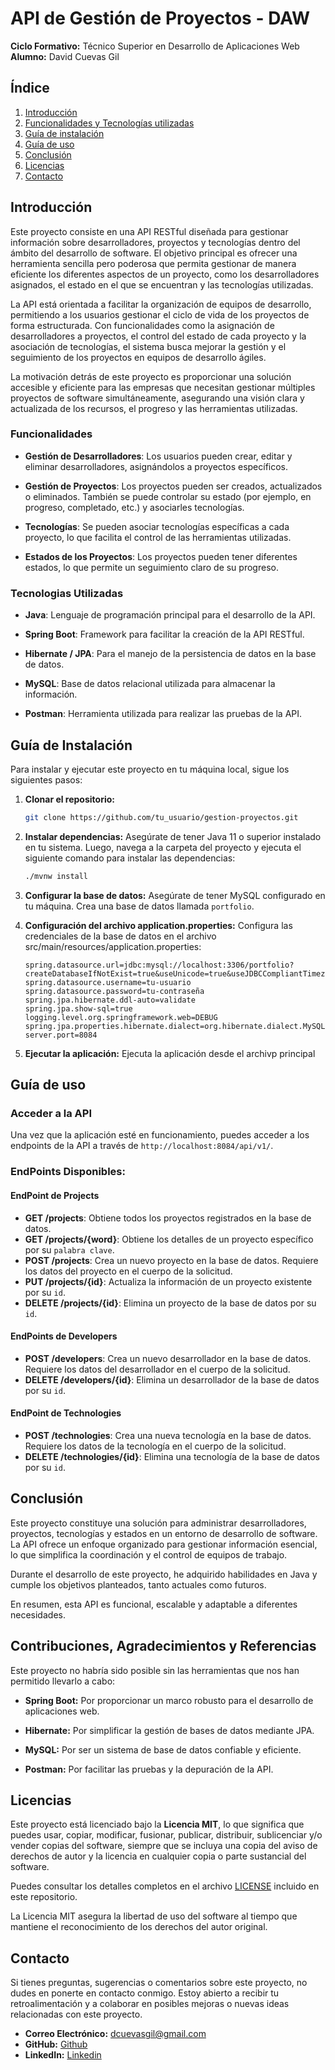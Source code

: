 # API de Gestión de Proyectos - DAW

**Ciclo Formativo:** Técnico Superior en Desarrollo de Aplicaciones Web\
**Alumno:** David Cuevas Gil


## Índice
1. [Introducción](#introducción)
2. [Funcionalidades y Tecnologías utilizadas](#funcionalidades-y-tecnologías-utilizadas)
3. [Guía de instalación](#guía-de-instalación)
4. [Guía de uso](#guía-de-uso)
5. [Conclusión](#conclusión)
6. [Licencias](#licencias)
7. [Contacto](#contacto)

## Introducción
Este proyecto consiste en una API RESTful diseñada para gestionar información sobre desarrolladores, proyectos y tecnologías dentro del ámbito del desarrollo de software. El objetivo principal es ofrecer una herramienta sencilla pero poderosa que permita gestionar de manera eficiente los diferentes aspectos de un proyecto, como los desarrolladores asignados, el estado en el que se encuentran y las tecnologías utilizadas.

La API está orientada a facilitar la organización de equipos de desarrollo, permitiendo a los usuarios gestionar el ciclo de vida de los proyectos de forma estructurada. Con funcionalidades como la asignación de desarrolladores a proyectos, el control del estado de cada proyecto y la asociación de tecnologías, el sistema busca mejorar la gestión y el seguimiento de los proyectos en equipos de desarrollo ágiles.


La motivación detrás de este proyecto es proporcionar una solución accesible y eficiente para las empresas que necesitan gestionar múltiples proyectos de software simultáneamente, asegurando una visión clara y actualizada de los recursos, el progreso y las herramientas utilizadas.

### Funcionalidades

- **Gestión de Desarrolladores**: Los usuarios pueden crear, editar y eliminar desarrolladores, asignándolos a proyectos específicos.

- **Gestión de Proyectos**: Los proyectos pueden ser creados, actualizados o eliminados. También se puede controlar su estado (por ejemplo, en progreso, completado, etc.) y asociarles tecnologías.

- **Tecnologías**: Se pueden asociar tecnologías específicas a cada proyecto, lo que facilita el control de las herramientas utilizadas.

- **Estados de los Proyectos**: Los proyectos pueden tener diferentes estados, lo que permite un seguimiento claro de su progreso.

### Tecnologias Utilizadas

- **Java**: Lenguaje de programación principal para el desarrollo de la API.

- **Spring Boot**: Framework para facilitar la creación de la API RESTful.

- **Hibernate / JPA**: Para el manejo de la persistencia de datos en la base de datos.

- **MySQL**: Base de datos relacional utilizada para almacenar la información.

- **Postman**: Herramienta utilizada para realizar las pruebas de la API.

## Guía de Instalación

Para instalar y ejecutar este proyecto en tu máquina local, sigue los siguientes pasos:

<!-- TODO: Poner mi repositorio de github cuando lo cree -->
1. **Clonar el repositorio:**
   ```bash
   git clone https://github.com/tu_usuario/gestion-proyectos.git

2. **Instalar dependencias:** Asegúrate de tener Java 11 o superior instalado en tu sistema. Luego, navega a la carpeta del proyecto y ejecuta el siguiente comando para instalar las dependencias:
    ```bash
    ./mvnw install

3. **Configurar la base de datos:** Asegúrate de tener MySQL configurado en tu máquina. Crea una base de datos llamada `portfolio`.

4. **Configuración del archivo application.properties:** Configura las credenciales de la base de datos en el archivo src/main/resources/application.properties:

    ```
    spring.datasource.url=jdbc:mysql://localhost:3306/portfolio?createDatabaseIfNotExist=true&useUnicode=true&useJDBCCompliantTimezoneShift=true&useLegacyDatetimeCode=false&serverTimezone=UTC
    spring.datasource.username=tu-usuario
    spring.datasource.password=tu-contraseña
    spring.jpa.hibernate.ddl-auto=validate
    spring.jpa.show-sql=true
    logging.level.org.springframework.web=DEBUG
    spring.jpa.properties.hibernate.dialect=org.hibernate.dialect.MySQLDialect
    server.port=8084

5. **Ejecutar la aplicación:** Ejecuta la aplicación desde el archivp principal

## Guía de uso

### Acceder a la API
Una vez que la aplicación esté en funcionamiento, puedes acceder a los endpoints de la API a través de `http://localhost:8084/api/v1/`.

### EndPoints Disponibles:

#### **EndPoint de Projects**
- **GET /projects**: Obtiene todos los proyectos registrados en la base de datos.
- **GET /projects/{word}**: Obtiene los detalles de un proyecto específico por su `palabra clave`.
- **POST /projects**: Crea un nuevo proyecto en la base de datos. Requiere los datos del proyecto en el cuerpo de la solicitud.
- **PUT /projects/{id}**: Actualiza la información de un proyecto existente por su `id`.
- **DELETE /projects/{id}**: Elimina un proyecto de la base de datos por su `id`.

#### **EndPoints de Developers**
- **POST /developers**: Crea un nuevo desarrollador en la base de datos. Requiere los datos del desarrollador en el cuerpo de la solicitud.
- **DELETE /developers/{id}**: Elimina un desarrollador de la base de datos por su `id`.

#### **EndPoint de Technologies**
- **POST /technologies**: Crea una nueva tecnología en la base de datos. Requiere los datos de la tecnología en el cuerpo de la solicitud.
- **DELETE /technologies/{id}**: Elimina una tecnología de la base de datos por su `id`.

## Conclusión
Este proyecto constituye una solución para administrar desarrolladores, proyectos, tecnologías y estados en un entorno de desarrollo de software. La API ofrece un enfoque organizado para gestionar información esencial, lo que simplifica la coordinación y el control de equipos de trabajo.

Durante el desarrollo de este proyecto, he adquirido habilidades en Java y cumple los objetivos planteados, tanto actuales como futuros.

En resumen, esta API es funcional, escalable y adaptable a diferentes necesidades.

## Contribuciones, Agradecimientos y Referencias  

Este proyecto no habría sido posible sin las herramientas que nos han permitido llevarlo a cabo: 

- **Spring Boot:** Por proporcionar un marco robusto para el desarrollo de aplicaciones web.

- **Hibernate:** Por simplificar la gestión de bases de datos mediante JPA. 

- **MySQL:** Por ser un sistema de base de datos confiable y eficiente.  

- **Postman:** Por facilitar las pruebas y la depuración de la API.  

## Licencias

Este proyecto está licenciado bajo la **Licencia MIT**, lo que significa que puedes usar, copiar, modificar, fusionar, publicar, distribuir, sublicenciar y/o vender copias del software, siempre que se incluya una copia del aviso de derechos de autor y la licencia en cualquier copia o parte sustancial del software.  

Puedes consultar los detalles completos en el archivo [LICENSE](./LICENSE) incluido en este repositorio.  

La Licencia MIT asegura la libertad de uso del software al tiempo que mantiene el reconocimiento de los derechos del autor original.

## Contacto
Si tienes preguntas, sugerencias o comentarios sobre este proyecto, no dudes en ponerte en contacto conmigo. Estoy abierto a recibir tu retroalimentación y a colaborar en posibles mejoras o nuevas ideas relacionadas con este proyecto.

- **Correo Electrónico:** [dcuevasgil@gmail.com](mailto:dcuevasgil@gmail.com)  
- **GitHub:** [Github](https://github.com/Dcuevasgil)  
- **LinkedIn:** [Linkedin](https://www.linkedin.com/in/david-cuevas-gil-36a728309/)
